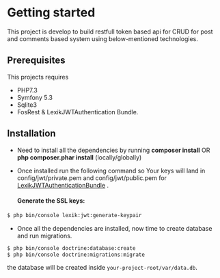 Getting started
===============
This project is develop to build restfull token based api for CRUD for post and comments based system using below-mentioned technologies.

Prerequisites
-------------

This projects requires 
- PHP7.3
- Symfony 5.3
- Sqlite3
- FosRest & LexikJWTAuthentication Bundle.

Installation
------------
- Need to install all the dependencies by running **composer install** OR **php composer.phar install** (locally/globally)
- Once installed run the following command so Your keys will land in config/jwt/private.pem and config/jwt/public.pem for [LexikJWTAuthenticationBundle](https://github.com/lexik/LexikJWTAuthenticationBundle/edit/2.x/Resources/doc/index.md) .

  #### Generate the SSL keys:

``` bash
$ php bin/console lexik:jwt:generate-keypair
```
- Once all the dependencies are installed, now time to create database and run migrations.
``` bash
$ php bin/console doctrine:database:create
$ php bin/console doctrine:migrations:migrate
```
the database will be created inside `your-project-root/var/data.db`.